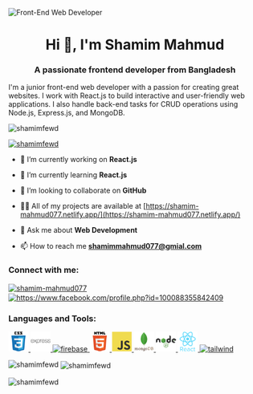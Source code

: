 ![Front-End Web Developer](https://i.ibb.co/7RjgLwb/front-end-web-devoloper.png)


<h1 align="center">Hi 👋, I'm Shamim Mahmud</h1>
<h3 align="center">A passionate frontend developer from Bangladesh</h3>


I'm a junior front-end web developer with a passion for creating great websites. I work with React.js to build interactive and user-friendly web applications. I also handle back-end tasks for CRUD operations using Node.js, Express.js, and MongoDB.

<p align="left"> <img src="https://komarev.com/ghpvc/?username=shamimfewd&label=Profile%20views&color=0e75b6&style=flat" alt="shamimfewd" /> </p>

<p align="left"> <a href="https://github.com/ryo-ma/github-profile-trophy"><img src="https://github-profile-trophy.vercel.app/?username=shamimfewd" alt="shamimfewd" /></a> </p>

- 🔭 I’m currently working on **React.js**

- 🌱 I’m currently learning **React.js**

- 👯 I’m looking to collaborate on **GitHub**

- 👨‍💻 All of my projects are available at [https://shamim-mahmud077.netlify.app/](https://shamim-mahmud077.netlify.app/)

- 💬 Ask me about **Web Development**

- 📫 How to reach me **shamimmahmud077@gmial.com**

<h3 align="left">Connect with me:</h3>
<p align="left">
<a href="https://linkedin.com/in/shamim-mahmud077" target="blank"><img align="center" src="https://raw.githubusercontent.com/rahuldkjain/github-profile-readme-generator/master/src/images/icons/Social/linked-in-alt.svg" alt="shamim-mahmud077" height="30" width="40" /></a>
<a href="https://fb.com/https://www.facebook.com/profile.php?id=100088355842409" target="blank"><img align="center" src="https://raw.githubusercontent.com/rahuldkjain/github-profile-readme-generator/master/src/images/icons/Social/facebook.svg" alt="https://www.facebook.com/profile.php?id=100088355842409" height="30" width="40" /></a>
</p>

<h3 align="left">Languages and Tools:</h3>
<p align="left"> <a href="https://www.w3schools.com/css/" target="_blank" rel="noreferrer"> <img src="https://raw.githubusercontent.com/devicons/devicon/master/icons/css3/css3-original-wordmark.svg" alt="css3" width="40" height="40"/> </a> <a href="https://expressjs.com" target="_blank" rel="noreferrer"> <img src="https://raw.githubusercontent.com/devicons/devicon/master/icons/express/express-original-wordmark.svg" alt="express" width="40" height="40"/> </a> <a href="https://firebase.google.com/" target="_blank" rel="noreferrer"> <img src="https://www.vectorlogo.zone/logos/firebase/firebase-icon.svg" alt="firebase" width="40" height="40"/> </a> <a href="https://www.w3.org/html/" target="_blank" rel="noreferrer"> <img src="https://raw.githubusercontent.com/devicons/devicon/master/icons/html5/html5-original-wordmark.svg" alt="html5" width="40" height="40"/> </a> <a href="https://developer.mozilla.org/en-US/docs/Web/JavaScript" target="_blank" rel="noreferrer"> <img src="https://raw.githubusercontent.com/devicons/devicon/master/icons/javascript/javascript-original.svg" alt="javascript" width="40" height="40"/> </a> <a href="https://www.mongodb.com/" target="_blank" rel="noreferrer"> <img src="https://raw.githubusercontent.com/devicons/devicon/master/icons/mongodb/mongodb-original-wordmark.svg" alt="mongodb" width="40" height="40"/> </a> <a href="https://nodejs.org" target="_blank" rel="noreferrer"> <img src="https://raw.githubusercontent.com/devicons/devicon/master/icons/nodejs/nodejs-original-wordmark.svg" alt="nodejs" width="40" height="40"/> </a> <a href="https://reactjs.org/" target="_blank" rel="noreferrer"> <img src="https://raw.githubusercontent.com/devicons/devicon/master/icons/react/react-original-wordmark.svg" alt="react" width="40" height="40"/> </a> <a href="https://tailwindcss.com/" target="_blank" rel="noreferrer"> <img src="https://www.vectorlogo.zone/logos/tailwindcss/tailwindcss-icon.svg" alt="tailwind" width="40" height="40"/> </a> </p>

<p><img align="left" src="https://github-readme-stats.vercel.app/api/top-langs?username=shamimfewd&show_icons=true&locale=en&layout=compact" alt="shamimfewd" /></p>

<p>&nbsp;<img align="center" src="https://github-readme-stats.vercel.app/api?username=shamimfewd&show_icons=true&locale=en" alt="shamimfewd" /></p>

<p><img align="center" src="https://github-readme-streak-stats.herokuapp.com/?user=shamimfewd&" alt="shamimfewd" /></p>
